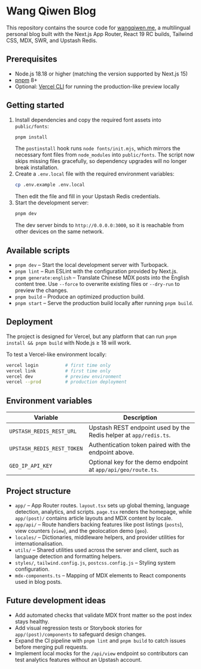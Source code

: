 # Wang Qiwen Blog

This repository contains the source code for [wangqiwen.me](https://wangqiwen.me), a multilingual personal blog built with the Next.js App Router, React 19 RC builds, Tailwind CSS, MDX, SWR, and Upstash Redis.

## Prerequisites
- Node.js 18.18 or higher (matching the version supported by Next.js 15)
- [pnpm](https://pnpm.io/) 8+
- Optional: [Vercel CLI](https://vercel.com/docs/cli) for running the production-like preview locally

## Getting started
1. Install dependencies and copy the required font assets into `public/fonts`:
   ```bash
   pnpm install
   ```
   The `postinstall` hook runs `node fonts/init.mjs`, which mirrors the necessary font files from `node_modules` into `public/fonts`. The script now skips missing files gracefully, so dependency upgrades will no longer break installation.
2. Create a `.env.local` file with the required environment variables:
   ```bash
   cp .env.example .env.local
   ```
   Then edit the file and fill in your Upstash Redis credentials.
3. Start the development server:
   ```bash
   pnpm dev
   ```
   The dev server binds to `http://0.0.0.0:3000`, so it is reachable from other devices on the same network.

## Available scripts
- `pnpm dev` – Start the local development server with Turbopack.
- `pnpm lint` – Run ESLint with the configuration provided by Next.js.
- `pnpm generate:english` – Translate Chinese MDX posts into the English content tree. Use `--force` to overwrite existing files or `--dry-run` to preview the changes.
- `pnpm build` – Produce an optimized production build.
- `pnpm start` – Serve the production build locally after running `pnpm build`.

## Deployment
The project is designed for Vercel, but any platform that can run `pnpm install && pnpm build` with Node.js ≥ 18 will work.

To test a Vercel-like environment locally:
```bash
vercel login          # first time only
vercel link           # first time only
vercel dev            # preview environment
vercel --prod         # production deployment
```

## Environment variables
| Variable | Description |
| --- | --- |
| `UPSTASH_REDIS_REST_URL` | Upstash REST endpoint used by the Redis helper at `app/redis.ts`. |
| `UPSTASH_REDIS_REST_TOKEN` | Authentication token paired with the endpoint above. |
| `GEO_IP_API_KEY` | Optional key for the demo endpoint at `app/api/geo/route.ts`. |

## Project structure
- `app/` – App Router routes. `layout.tsx` sets up global theming, language detection, analytics, and scripts. `page.tsx` renders the homepage, while `app/(post)/` contains article layouts and MDX content by locale.
- `app/api/` – Route handlers backing features like post listings (`posts`), view counters (`view`), and the geolocation demo (`geo`).
- `locales/` – Dictionaries, middleware helpers, and provider utilities for internationalisation.
- `utils/` – Shared utilities used across the server and client, such as language detection and formatting helpers.
- `styles/`, `tailwind.config.js`, `postcss.config.js` – Styling system configuration.
- `mdx-components.ts` – Mapping of MDX elements to React components used in blog posts.

## Future development ideas
- Add automated checks that validate MDX front matter so the post index stays healthy.
- Add visual regression tests or Storybook stories for `app/(post)/components` to safeguard design changes.
- Expand the CI pipeline with `pnpm lint` and `pnpm build` to catch issues before merging pull requests.
- Implement local mocks for the `/api/view` endpoint so contributors can test analytics features without an Upstash account.
